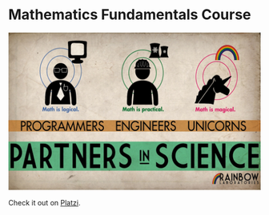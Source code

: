 # Mathematics Fundamentals Course

![Wallpaper](./assets/wall.jpg)

Check it out on [Platzi](https://platzi.com/clases/fundamentos-matematicas).
